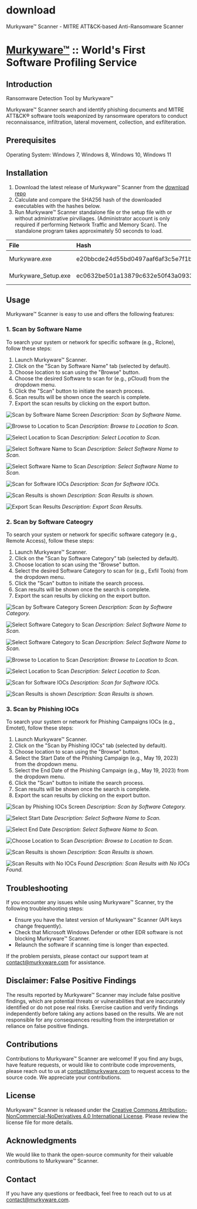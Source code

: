 # download
Murkyware™ Scanner - MITRE ATT&amp;CK-based Anti-Ransomware Scanner

# [Murkyware™](https://murkyware.com) :: World's First Software Profiling Service

## Introduction
Ransomware Detection Tool by Murkyware™

Murkyware™ Scanner search and identify phishing documents and MITRE ATT&CK® software tools weaponized by ransomware operators to conduct reconnaissance, infiltration, lateral movement, collection, and exfilteration.

## Prerequisites
Operating System: Windows 7, Windows 8, Windows 10, Windows 11

## Installation
1. Download the latest release of Murkyware™ Scanner from the [download repo](https://github.com/murkyware-scanner/download/tree/main)
2. Calculate and compare the SHA256 hash of the downloaded executables with the hashes below.
3. Run Murkyware™ Scanner standalone file or the setup file with or without administrative pirviliages. (Administrator account is only required if performing Network Traffic and Memory Scan). The standalone program takes approximately 50 seconds to load.

| File                 | Hash                                                              | Size     |
|:---------------------|:------------------------------------------------------------------|:---------|
| Murkyware.exe        | e20bbcde24d55bd0497aaf6af3c5e7f1b88f9efd70a87246303887123e54fc70  | 96.33 MB |
| Murkyware_Setup.exe  | ec0632be501a13879c632e50f43a0933d90f4b1260bf414209e280887a0a2c38  | 65.44 MB |

## Usage
Murkyware™ Scanner is easy to use and offers the following features:

### 1. Scan by Software Name
To search your system or network for specific software (e.g., Rclone), follow these steps:

1. Launch Murkyware™ Scanner.
2. Click on the "Scan by Software Name" tab (selected by default).
3. Choose location to scan using the "Browse" button.
4. Choose the desired Software to scan for (e.g., pCloud) from the dropdown menu.
5. Click the "Scan" button to initiate the search process.
6. Scan results will be shown once the search is complete.
7. Export the scan results by clicking on the export button.

![Scan by Software Name Screen](https://github.com/murkyware-scanner/help/blob/main/images/feature01.png)
*Description: Scan by Software Name.*

![Browse to Location to Scan](https://github.com/murkyware-scanner/help/blob/main/images/feature02.png)
*Description: Browse to Location to Scan.*

![Select Location to Scan](https://github.com/murkyware-scanner/help/blob/main/images/feature03.png)
*Description: Select Location to Scan.*

![Select Software Name to Scan](https://github.com/murkyware-scanner/help/blob/main/images/feature04.png)
*Description: Select Software Name to Scan.*

![Select Software Name to Scan](https://github.com/murkyware-scanner/help/blob/main/images/feature05.png)
*Description: Select Software Name to Scan.*

![Scan for Software IOCs](https://github.com/murkyware-scanner/help/blob/main/images/feature06.png)
*Description: Scan for Software IOCs.*

![Scan Results is shown](https://github.com/murkyware-scanner/help/blob/main/images/feature07.png)
*Description: Scan Results is shown.*

![Export Scan Results](https://github.com/murkyware-scanner/help/blob/main/images/feature08.png)
*Description: Export Scan Results.*

### 2. Scan by Software Cateogry
To search your system or network for specific software category (e.g., Remote Access), follow these steps:

1. Launch Murkyware™ Scanner.
2. Click on the "Scan by Software Category" tab (selected by default).
3. Choose location to scan using the "Browse" button.
4. Select the desired Software Category to scan for (e.g., Exfil Tools) from the dropdown menu.
5. Click the "Scan" button to initiate the search process.
6. Scan results will be shown once the search is complete.
7. Export the scan results by clicking on the export button.

![Scan by Software Category Screen](https://github.com/murkyware-scanner/help/blob/main/images/feature09.png)
*Description: Scan by Software Category.*

![Select Software Category to Scan](https://github.com/murkyware-scanner/help/blob/main/images/feature10.png)
*Description: Select Software Name to Scan.*

![Select Software Category to Scan](https://github.com/murkyware-scanner/help/blob/main/images/feature11.png)
*Description: Select Software Name to Scan.*

![Browse to Location to Scan](https://github.com/murkyware-scanner/help/blob/main/images/feature12.png)
*Description: Browse to Location to Scan.*

![Select Location to Scan](https://github.com/murkyware-scanner/help/blob/main/images/feature13.png)
*Description: Select Location to Scan.*

![Scan for Software IOCs](https://github.com/murkyware-scanner/help/blob/main/images/feature14.png)
*Description: Scan for Software IOCs.*

![Scan Results is shown](https://github.com/murkyware-scanner/help/blob/main/images/feature15.png)
*Description: Scan Results is shown.*

### 3. Scan by Phishing IOCs
To search your system or network for Phishing Campaigns IOCs (e.g., Emotet), follow these steps:

1. Launch Murkyware™ Scanner.
2. Click on the "Scan by Phishing IOCs" tab (selected by default).
3. Choose location to scan using the "Browse" button.
4. Select the Start Date of the Phishing Campaign (e.g., May 19, 2023) from the dropdown menu.
5. Select the End Date of the Phishing Campaign (e.g., May 19, 2023) from the dropdown menu.
6. Click the "Scan" button to initiate the search process.
7. Scan results will be shown once the search is complete.
8. Export the scan results by clicking on the export button.

![Scan by Phishing IOCs Screen](https://github.com/murkyware-scanner/help/blob/main/images/feature16.png)
*Description: Scan by Software Category.*

![Select Start Date](https://github.com/murkyware-scanner/help/blob/main/images/feature17.png)
*Description: Select Software Name to Scan.*

![Select End Date](https://github.com/murkyware-scanner/help/blob/main/images/feature18.png)
*Description: Select Software Name to Scan.*

![Choose Location to Scan](https://github.com/murkyware-scanner/help/blob/main/images/feature19.png)
*Description: Browse to Location to Scan.*

![Scan Results is shown](https://github.com/murkyware-scanner/help/blob/main/images/feature20.png)
*Description: Scan Results is shown.*

![Scan Results with No IOCs Found](https://github.com/murkyware-scanner/help/blob/main/images/feature21.png)
*Description: Scan Results with No IOCs Found.*

## Troubleshooting
If you encounter any issues while using Murkyware™ Scanner, try the following troubleshooting steps:
- Ensure you have the latest version of Murkyware™ Scanner (API keys change frequently).
- Check that Microsoft Windows Defender or other EDR software is not blocking Murkyware™ Scanner.
- Relaunch the software if scanning time is longer than expected.

If the problem persists, please contact our support team at contact@murkyware.com for assistance.

## Disclaimer: False Positive Findings

The results reported by Murkyware™ Scanner may include false positive findings, which are potential threats or vulnerabilities that are inaccurately identified or do not pose real risks. Exercise caution and verify findings independently before taking any actions based on the results. We are not responsible for any consequences resulting from the interpretation or reliance on false positive findings.

## Contributions
Contributions to Murkyware™ Scanner are welcome! If you find any bugs, have feature requests, or would like to contribute code improvements, please reach out to us at contact@murkyware.com to request access to the source code. We appreciate your contributions.

## License
Murkyware™ Scanner is released under the [Creative Commons Attribution-NonCommercial-NoDerivatives 4.0 International License](LICENSE.md). Please review the license file for more details.

## Acknowledgments
We would like to thank the open-source community for their valuable contributions to Murkyware™ Scanner.

## Contact
If you have any questions or feedback, feel free to reach out to us at contact@murkyware.com.

